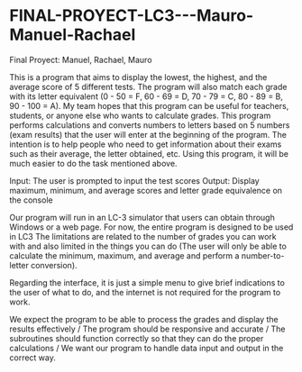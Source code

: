 # FINAL-PROYECT-LC3---Mauro-Manuel-Rachael
Final Proyect: Manuel, Rachael, Mauro

This is a program that aims to display the lowest, the highest, and the average score of 5 different tests. The program will also match each grade with its letter equivalent (0 - 50 = F, 60 - 69 = D, 70 - 79 = C, 80 - 89 = B, 90 - 100 = A). My team hopes that this program can be useful for teachers, students, or anyone else who wants to calculate grades. This program performs calculations and converts numbers to letters based on 5 numbers (exam results) that the user will enter at the beginning of the program. The intention is to help people who need to get information about their exams such as their average, the letter obtained, etc. Using this program, it will be much easier to do the task mentioned above. 

Input: The user is prompted to input the test scores
Output: Display maximum, minimum, and average scores and letter grade equivalence on the console

Our program will run in an LC-3 simulator that users can obtain through Windows or a web page. For now, the entire program is designed to be used in LC3
The limitations are related to the number of grades you can work with and also limited in the things you can do (The user will only be able to calculate the minimum, maximum, and average and perform a number-to-letter conversion).

Regarding the interface, it is just a simple menu to give brief indications to the user of what to do, and the internet is not required for the program to work.
 
We expect the program to be able to process the grades and display the results effectively / The program should be responsive and accurate / The subroutines should function correctly so that they can do the proper calculations / We want our program to handle data input and output in the correct way.

